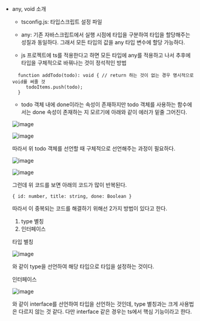 * any, void 소개

  - tsconfig.js: 타입스크립트 설정 파일

  - any: 기존 자바스크립트에서 실행 시점에 타입을 구분하여 타입을 할당해주는 성질과 동일하다. 그래서 모든 타입의 값을 any 타입 변수에 할당 가능하다.

  - js 프로젝트에 ts를 적용한다고 하면 모든 타입에 any를 적용하고 나서 추후에 타입을 구체적으로 바꿔나는 것이 정석적인 방법

  ```
    function addTodo(todo): void { // return 하는 것이 없는 경우 명시적으로 void를 써줄 것
       todoItems.push(todo);
    }
  ```

  - todo 객체 내에 done이라는 속성이 존재하지만 todo 객체를 사용하는 함수에서는 done 속성이 존재하는 지 모르기에 아래와 같이 에러가 밑줄 그어진다.

  ![image](https://user-images.githubusercontent.com/53415000/147844425-9fe51ac5-38b5-4818-a670-08fddd06cc56.png)

  ![image](https://user-images.githubusercontent.com/53415000/147844388-4c2ae2a3-d2f3-49a1-a7ce-6eef0aede773.png)

    따라서 위 todo 객체를 선언할 때 구체적으로 선언해주는 과정이 필요하다.
    
    ![image](https://user-images.githubusercontent.com/53415000/147844452-e1b973cb-95ff-48e4-b680-f9b6c6050d17.png)
    
    ![image](https://user-images.githubusercontent.com/53415000/147844462-62f6e45f-e8b7-4759-ab7e-5b9e1b919d86.png)
    
    
    그런데 위 코드를 보면 아래의 코드가 많이 반복된다.
    
     ```
     { id: number, title: string, done: Boolean } 
     ```
     
     따라서 이 중복되는 코드를 해결하기 위해선 2가지 방법이 있다고 한다.
     
     1. type 별칭
     2. 인터페이스

     타입 별칭
     
     ![image](https://user-images.githubusercontent.com/53415000/147844488-39e012d1-604b-46e3-a7e4-8b3cab1e7b07.png)
     
     와 같이 type을 선언하여 해당 타입으로 타입을 설정하는 것이다.
     
     인터페이스
     
     ![image](https://user-images.githubusercontent.com/53415000/147844508-db3ac53a-f12f-44d1-8d99-51716f51f35a.png)

     와 같이 interface를 선언하여 타입을 선언하는 것인데, type 별칭과는 크게 사용법은 다르지 않는 것 같다. 다만 interface 같은 경우는 ts에서 핵심 기능이라고 한다.


